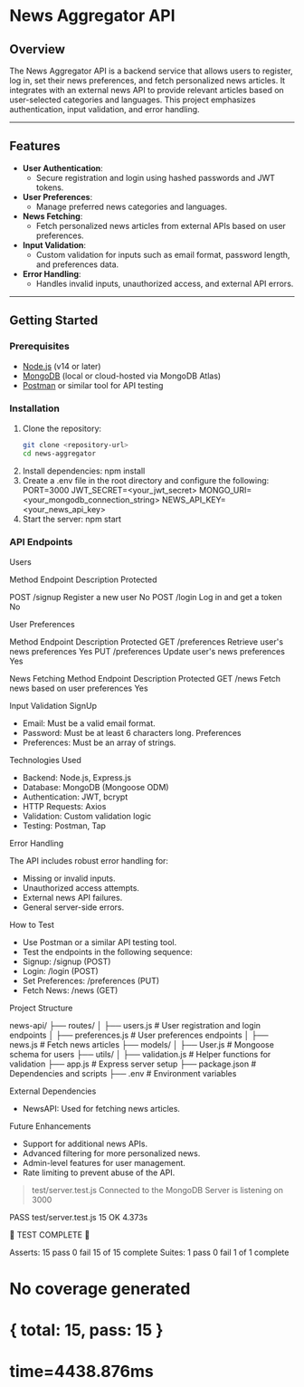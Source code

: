 # News Aggregator API

## Overview
The News Aggregator API is a backend service that allows users to register, log in, set their news preferences, and fetch personalized news articles. It integrates with an external news API to provide relevant articles based on user-selected categories and languages. This project emphasizes authentication, input validation, and error handling.

---

## Features
- **User Authentication**:
  - Secure registration and login using hashed passwords and JWT tokens.
- **User Preferences**:
  - Manage preferred news categories and languages.
- **News Fetching**:
  - Fetch personalized news articles from external APIs based on user preferences.
- **Input Validation**:
  - Custom validation for inputs such as email format, password length, and preferences data.
- **Error Handling**:
  - Handles invalid inputs, unauthorized access, and external API errors.

---

## Getting Started

### Prerequisites
- [Node.js](https://nodejs.org/) (v14 or later)
- [MongoDB](https://www.mongodb.com/) (local or cloud-hosted via MongoDB Atlas)
- [Postman](https://www.postman.com/) or similar tool for API testing

### Installation
1. Clone the repository:
   ```bash
   git clone <repository-url>
   cd news-aggregator
2. Install dependencies:
    npm install
3. Create a .env file in the root directory and configure the following:
    PORT=3000
    JWT_SECRET=<your_jwt_secret>
    MONGO_URI=<your_mongodb_connection_string>
    NEWS_API_KEY=<your_news_api_key>
4. Start the server:
    npm start

### API Endpoints

Users

Method	Endpoint	Description	Protected

POST	/signup	    Register a new user	No
POST	/login	    Log in and get a token	No

User Preferences

Method	Endpoint	Description	Protected
GET	/preferences	Retrieve user's news preferences	Yes
PUT	/preferences	Update user's news preferences	Yes

News Fetching
Method	Endpoint	Description	Protected
GET	    /news	    Fetch news based on user preferences	Yes

Input Validation
SignUp
- Email: Must be a valid email format.
- Password: Must be at least 6 characters long.
Preferences
- Preferences: Must be an array of strings.

Technologies Used
- Backend: Node.js, Express.js
- Database: MongoDB (Mongoose ODM)
- Authentication: JWT, bcrypt
- HTTP Requests: Axios
- Validation: Custom validation logic
- Testing: Postman, Tap

Error Handling

The API includes robust error handling for:

- Missing or invalid inputs.
- Unauthorized access attempts.
- External news API failures.
- General server-side errors.

How to Test
- Use Postman or a similar API testing tool.
- Test the endpoints in the following sequence:
- Signup: /signup (POST)
- Login: /login (POST)
- Set Preferences: /preferences (PUT)
- Fetch News: /news (GET)

Project Structure

news-api/
├── routes/
│   ├── users.js          # User registration and login endpoints
│   ├── preferences.js   # User preferences endpoints
│   ├── news.js          # Fetch news articles
├── models/
│   ├── User.js          # Mongoose schema for users
├── utils/
│   ├── validation.js    # Helper functions for validation
├── app.js               # Express server setup
├── package.json         # Dependencies and scripts
├── .env                 # Environment variables

External Dependencies
- NewsAPI: Used for fetching news articles.

Future Enhancements
- Support for additional news APIs.
- Advanced filtering for more personalized news.
- Admin-level features for user management.
- Rate limiting to prevent abuse of the API.

> test/server.test.js
Connected to the MongoDB
Server is listening on 3000

 PASS  test/server.test.js 15 OK 4.373s


  🌈 TEST COMPLETE 🌈


Asserts:  15 pass  0 fail  15 of 15 complete
Suites:    1 pass  0 fail    1 of 1 complete

# No coverage generated
# { total: 15, pass: 15 }
# time=4438.876ms